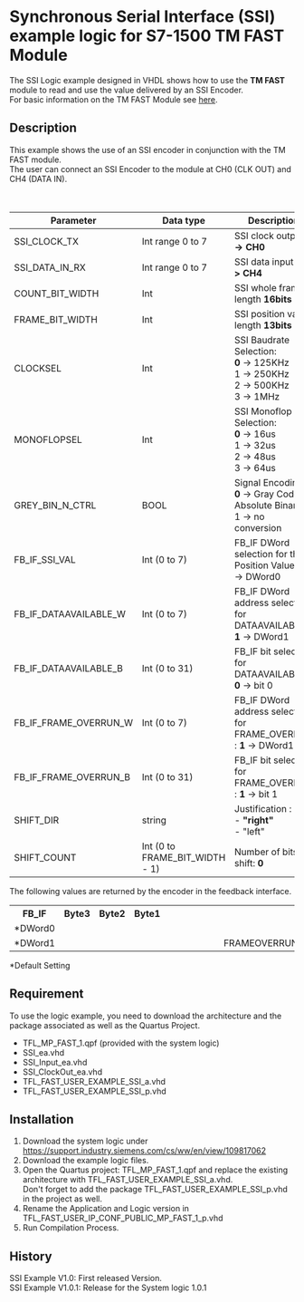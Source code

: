 # Synchronous Serial Interface (SSI) example logic for S7-1500 TM FAST Module

The SSI Logic example designed in VHDL shows how to use the **TM FAST** module to read and use the value delivered by an SSI Encoder.<br>
For basic information on the TM FAST Module see [here](https://support.industry.siemens.com/cs/ww/en/view/109817062).

## Description

This example shows the use of an SSI encoder in conjunction with the TM FAST module. <br>
The user can connect an SSI Encoder to the module at CH0 (CLK OUT) and CH4 (DATA IN).<br>  
<br>


| Parameter             |Data type| Description                         |
|   ---                 |  ---    |     ---                             |
| SSI_CLOCK_TX          |  Int range 0 to 7    | SSI clock output  **0 -> CH0**  |
| SSI_DATA_IN_RX        |  Int range 0 to 7   | SSI data input  **4 -> CH4**     |
| COUNT_BIT_WIDTH       |  Int    | SSI whole frame length **16bits**   |
| FRAME_BIT_WIDTH       |  Int    | SSI position value length **13bits**|
| CLOCKSEL              |  Int    | SSI Baudrate Selection: <br> **0** ->  125KHz <br> 1 -> 250KHz <br> 2 -> 500KHz <br> 3 -> 1MHz|
| MONOFLOPSEL           |  Int    | SSI Monoflop Selection:<br> **0** ->  16us <br> 1 -> 32us <br> 2 -> 48us <br> 3 -> 64us|
| GREY_BIN_N_CTRL       |  BOOL   | Signal Encoding  : <br> **0** -> Gray Code to Absolute Binary <br>  1 -> no conversion|
| FB_IF_SSI_VAL         |  Int (0 to 7)   | FB_IF DWord selection for the Position Value :  **0** -> DWord0  |
| FB_IF_DATAAVAILABLE_W |  Int (0 to 7)   | FB_IF DWord address selection for DATAAVAILABLE :  **1** -> DWord1 |
| FB_IF_DATAAVAILABLE_B |  Int (0 to 31)   | FB_IF bit selection for DATAAVAILABLE   :  **0** -> bit 0 |
| FB_IF_FRAME_OVERRUN_W |  Int (0 to 7)   | FB_IF DWord address selection for FRAME_OVERRUN :  **1** -> DWord1  |
| FB_IF_FRAME_OVERRUN_B |  Int (0 to 31)   | FB_IF bit selection for FRAME_OVERRUN  :  **1**  -> bit 1|
| SHIFT_DIR             |  string           | Justification : <br> - **"right"** <br> - "left"|
| SHIFT_COUNT           |  Int (0 to FRAME_BIT_WIDTH - 1)   | Number of bits to shift:  **0** |

The following values are returned by the encoder in the feedback interface. <br>
 
<table>
  <tr>
    <th>FB_IF</th>
    <th colspan="8">Byte3</th>
    <th colspan="8">Byte2</th>
    <th colspan="8">Byte1</th>
    <th colspan="8" style="text-align: right">Byte0</th>
  </tr>
  <tr>
    <td>*DWord0</td>
    <td colspan="32"  style="text-align: right">ENCODERCOUNT</td>
  </tr>
  <tr>
    <td>*DWord1</td>
    <td colspan="8"></td> 
    <td colspan="8"></td> 
    <td colspan="8"></td> 
    <td></td> 
    <td></td>
    <td></td>
    <td></td>
    <td></td>
    <td></td>
    <td>FRAMEOVERRUN</td>
    <td>DATAVAILABLE</td>
  </tr>
</table>

*Default Setting

## Requirement

To use the logic example, you need to download the architecture and the package associated as well as the Quartus Project.
 
 -	TFL_MP_FAST_1.qpf (provided with the system logic)
 -	SSI_ea.vhd
 -	SSI_Input_ea.vhd
 -	SSI_ClockOut_ea.vhd
 -	TFL_FAST_USER_EXAMPLE_SSI_a.vhd
 -  TFL_FAST_USER_EXAMPLE_SSI_p.vhd

## Installation

1.  Download the system logic under https://support.industry.siemens.com/cs/ww/en/view/109817062
2.	Download the example logic files.
3.	Open the Quartus project: TFL_MP_FAST_1.qpf and replace the existing architecture with TFL_FAST_USER_EXAMPLE_SSI_a.vhd. <br>
    Don't forget to add the package TFL_FAST_USER_EXAMPLE_SSI_p.vhd in the project as well.
4.	Rename the Application and Logic version in TFL_FAST_USER_IP_CONF_PUBLIC_MP_FAST_1_p.vhd
5.	Run Compilation Process.

## History

SSI Example V1.0: First released Version.\
SSI Example V1.0.1: Release for the System logic 1.0.1

